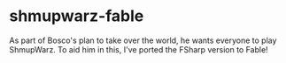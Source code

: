 # shmupwarz-fable

As part of Bosco's plan to take over the world, he wants everyone to play ShmupWarz. 
To aid him in this, I've ported the FSharp version to Fable! 
